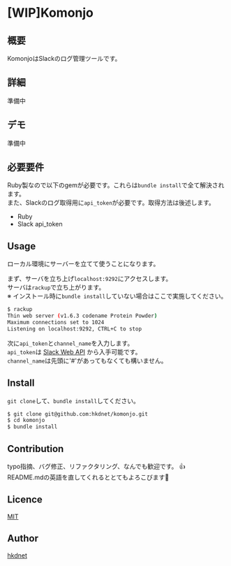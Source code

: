 [WIP]Komonjo
====

## 概要

KomonjoはSlackのログ管理ツールです。

## 詳細

準備中

## デモ

準備中

## 必要要件

Ruby製なので以下のgemが必要です。これらは`bundle install`で全て解決されます。  
また、Slackのログ取得用に`api_token`が必要です。取得方法は後述します。  

* Ruby
* Slack api_token

## Usage

ローカル環境にサーバーを立てて使うことになります。

まず、サーバを立ち上げ`localhost:9292`にアクセスします。  
サーバは`rackup`で立ち上がります。  
※ インストール時に`bundle install`していない場合はここで実施してください。

```bash
$ rackup
Thin web server (v1.6.3 codename Protein Powder)
Maximum connections set to 1024
Listening on localhost:9292, CTRL+C to stop
```

次に`api_token`と`channel_name`を入力します。  
`api_token`は [Slack Web API](https://api.slack.com/web) から入手可能です。  
`channel_name`は先頭に'#'があってもなくても構いません。

## Install

`git clone`して、`bundle install`してください。

```bash
$ git clone git@github.com:hkdnet/komonjo.git
$ cd komonjo
$ bundle install
```

## Contribution

typo指摘、バグ修正、リファクタリング、なんでも歓迎です。 :+1:  
README.mdの英語を直してくれるととてもよろこびます:moyai:

## Licence

[MIT](https://github.com/hkdnet/komonjo/blob/master/LICENSE)

## Author

[hkdnet](https://github.com/hkdnet)
